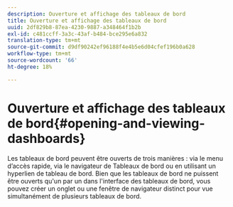 ```yaml
---
description: Ouverture et affichage des tableaux de bord
title: Ouverture et affichage des tableaux de bord
uuid: 2df829b8-87ea-4230-9887-a348464f1b2b
exl-id: c481ccff-3a3c-43af-b484-bce295e6a832
translation-type: tm+mt
source-git-commit: d9df90242ef96188f4e4b5e6d04cfef196b0a628
workflow-type: tm+mt
source-wordcount: '66'
ht-degree: 18%

---
```


# Ouverture et affichage des tableaux de bord{#opening-and-viewing-dashboards}

Les tableaux de bord peuvent être ouverts de trois manières : via le menu d’accès rapide, via le navigateur de Tableaux de bord ou en utilisant un hyperlien de tableau de bord. Bien que les tableaux de bord ne puissent être ouverts qu&#39;un par un dans l&#39;interface des tableaux de bord, vous pouvez créer un onglet ou une fenêtre de navigateur distinct pour vue simultanément de plusieurs tableaux de bord.
